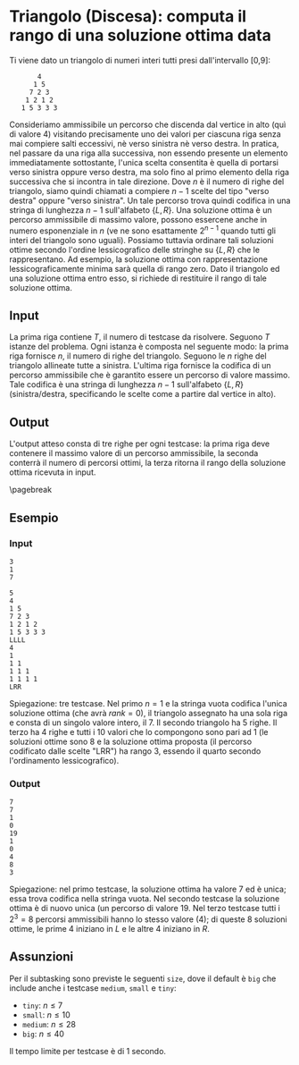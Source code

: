 # Triangolo (Discesa): computa il rango di una soluzione ottima data

Ti viene dato un triangolo di numeri interi tutti presi dall'intervallo [0,9]:
```
       4
      1 5
     7 2 3
    1 2 1 2
   1 5 3 3 3
```
   
Consideriamo ammissibile un percorso che discenda dal vertice in alto (quì di valore 4) visitando precisamente uno dei valori per ciascuna riga senza mai compiere salti eccessivi, nè verso sinistra nè verso destra. In pratica, nel passare da una riga alla successiva, non essendo presente un elemento immediatamente sottostante, l'unica scelta consentita è quella di portarsi verso sinistra oppure verso destra, ma solo fino al primo elemento della riga successiva che si incontra in tale direzione.
Dove $n$ è il numero di righe del triangolo, siamo quindi chiamati a compiere $n-1$ scelte del tipo "verso destra" oppure "verso sinistra". Un tale percorso trova quindi codifica in una stringa di lunghezza $n-1$ sull'alfabeto $\{L,R\}$.
Una soluzione ottima è un percorso ammissibile di massimo valore, possono essercene anche in numero esponenziale in $n$ (ve ne sono esattamente $2^{n-1}$ quando tutti gli interi del triangolo sono uguali).
Possiamo tuttavia ordinare tali soluzioni ottime secondo l'ordine lessicografico delle stringhe su $\{L,R\}$ che le rappresentano.
Ad esempio, la soluzione ottima con rappresentazione lessicograficamente minima sarà quella di rango zero.
Dato il triangolo ed una soluzione ottima entro esso, si richiede di restituire il rango di tale soluzione ottima.


## Input
La prima riga contiene $T$, il numero di testcase da risolvere. Seguono $T$
istanze del problema. Ogni istanza è composta nel seguente modo: la prima
riga fornisce $n$, il numero di righe del triangolo.
Seguono le $n$ righe del triangolo allineate tutte a sinistra.
L'ultima riga fornisce la codifica di un percorso ammissibile che è garantito essere un percorso di valore massimo. Tale codifica è una stringa di lunghezza $n-1$ sull'alfabeto $\{L,R\}$ (sinistra/destra, specificando le scelte come a partire dal vertice in alto).

## Output
L'output atteso consta di tre righe per ogni testcase: la prima riga deve contenere il massimo valore di un percorso ammissibile, la seconda conterrà il numero di percorsi ottimi, la terza ritorna il rango della soluzione ottima ricevuta in input.


\pagebreak
## Esempio

### Input
```
3
1
7

5
4
1 5
7 2 3
1 2 1 2
1 5 3 3 3
LLLL
4
1
1 1
1 1 1
1 1 1 1
LRR
```
Spiegazione: tre testcase. Nel primo $n=1$ e la stringa vuota codifica l'unica soluzione ottima (che avrà $rank=0$), il triangolo assegnato ha una sola riga e consta di un singolo valore intero, il 7. Il secondo triangolo ha 5 righe. Il terzo ha $4$ righe e tutti i $10$ valori che lo compongono sono pari ad $1$ (le soluzioni ottime sono $8$ e la soluzione ottima proposta (il percorso codificato dalle scelte "LRR") ha rango $3$, essendo il quarto secondo l'ordinamento lessicografico). 

### Output
```
7
7
1
0
19
1
0
4
8
3
```

Spiegazione: nel primo testcase, la soluzione ottima ha valore 7 ed è unica; essa trova codifica nella stringa vuota. Nel secondo testcase la soluzione ottima è di nuovo unica (un percorso di valore 19. Nel terzo testcase tutti i $2^3=8$ percorsi ammissibili hanno lo stesso valore (4); di queste $8$ soluzioni ottime, le prime $4$ iniziano in $L$ e le altre $4$ iniziano in $R$.



## Assunzioni

Per il subtasking sono previste le seguenti `size`, dove il default è `big` che include anche i testcase `medium`, `small` e `tiny`:

* `tiny`: $n \leq 7$
* `small`: $n \leq 10$
* `medium`: $n \leq 28$
* `big`: $n \leq 40$

Il tempo limite per testcase è di $1$ secondo.

